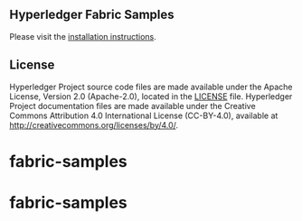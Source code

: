 ## Hyperledger Fabric Samples

Please visit the [installation instructions](http://hyperledger-fabric.readthedocs.io/en/latest/samples.html).

## License <a name="license"></a>

Hyperledger Project source code files are made available under the Apache License, Version 2.0 (Apache-2.0), located in the [LICENSE](LICENSE) file. Hyperledger Project documentation files are made available under the Creative Commons Attribution 4.0 International License (CC-BY-4.0), available at http://creativecommons.org/licenses/by/4.0/.
# fabric-samples
# fabric-samples
